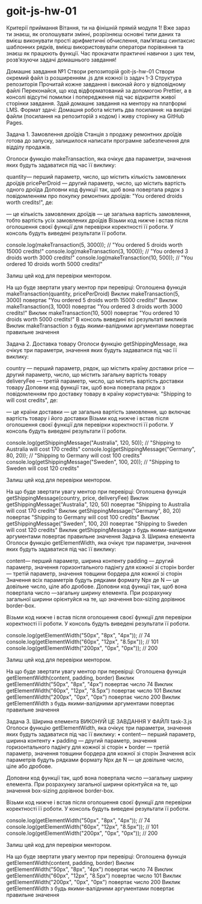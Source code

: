 # goit-js-hw-01

Критерії приймання Вітання, ти на фінішній прямій модуля 1! Вже зараз ти знаєш,
як оголошувати змінні, розрізняєш основні типи даних та вмієш виконувати прості
арифметичні обчислення, пам’ятаєш синтаксис шаблонних рядків, вмієш
використовувати оператори порівняння та знаєш як працюють функції. Час прокачати
практичні навички з цих тем, розв’язуючи задачі домашнього завдання!

Домашнє завдання №1 Створи репозиторій goit-js-hw-01 Створи окремий файл із
розширенням .js для кожної із задач 1-3 Структура репозиторія Прочитай кожне
завдання і виконай його у відповідному файлі Переконайся, що код відформатований
за допомогою Prettier, а в консолі відсутні помилки і попередження під час
відкриття живої сторінки завдання. Здай домашнє завдання на ментору на платформі
LMS. Формат здачі: Домашня робота містить два посилання: на вихідні файли
(посилання на репозиторій з кодом) і живу сторінку на GitHub Pages.

Задача 1. Замовлення дроїдів Станція з продажу ремонтних дроїдів готова до
запуску, залишилося написати програмне забезпечення для відділу продажів.

Оголоси функцію makeTransaction, яка очікує два параметри, значення яких будуть
задаватися під час її виклику:

quantity— перший параметр, число, що містить кількість замовлених дроїдів
pricePerDroid — другий параметр, число, що містить вартість одного дроїда
Доповни код функції так, щоб вона повертала рядок з повідомленням про покупку
ремонтних дроїдів: "You ordered <quantity> droids worth <totalPrice> credits!",
де:

<quantity> — це кількість замовлених дроїдів <totalPrice> — це загальна вартість
замовлення, тобто вартість усіх замовлених дроїдів Візьми код нижче і встав
після оголошення своєї функції для перевірки коректності її роботи. У консоль
будуть виведені результати її роботи.

console.log(makeTransaction(5, 3000)); // "You ordered 5 droids worth 15000
credits!" console.log(makeTransaction(3, 1000)); // "You ordered 3 droids worth
3000 credits!" console.log(makeTransaction(10, 500)); // "You ordered 10 droids
worth 5000 credits!"

Залиш цей код для перевірки ментором.

На що буде звертати увагу ментор при перевірці: Оголошена функція
makeTransaction(quantity, pricePerDroid) Виклик makeTransaction(5, 3000)
повертає "You ordered 5 droids worth 15000 credits!" Виклик
makeTransaction(3, 1000) повертає "You ordered 3 droids worth 3000 credits!"
Виклик makeTransaction(10, 500) повертає "You ordered 10 droids worth 5000
credits!" В консоль виведині всі результаті викликів Виклик makeTransaction з
будь якими-валідними аргументами повертає правильне значення

Задача 2. Доставка товару Оголоси функцію getShippingMessage, яка очікує три
параметри, значення яких будуть задаватися під час її виклику:

country — перший параметр, рядок, що містить країну доставки price — другий
параметр, число, що містить загальну вартість товару deliveryFee — третій
параметр, число, що містить вартість доставки товару Доповни код функції так,
щоб вона повертала рядок з повідомленням про доставку товару в країну
користувача: "Shipping to <country> will cost <totalPrice> credits", де:

<country> — це країни доставки <totalPrice> — це загальна вартість замовлення,
що включає вартість товару і його доставки Візьми код нижче і встав після
оголошення своєї функції для перевірки коректності її роботи. У консоль будуть
виведені результати її роботи.

console.log(getShippingMessage("Australia", 120, 50)); // "Shipping to Australia
will cost 170 credits" console.log(getShippingMessage("Germany", 80, 20)); //
"Shipping to Germany will cost 100 credits"
console.log(getShippingMessage("Sweden", 100, 20)); // "Shipping to Sweden will
cost 120 credits"

Залиш цей код для перевірки ментором.

На що буде звертати увагу ментор при перевірці: Оголошена функція
getShippingMessage(country, price, deliveryFee) Виклик
getShippingMessage("Australia", 120, 50) повертає "Shipping to Australia will
cost 170 credits" Виклик getShippingMessage("Germany", 80, 20) повертає
"Shipping to Germany will cost 100 credits" Виклик getShippingMessage("Sweden",
100, 20) повертає "Shipping to Sweden will cost 120 credits" Виклик
getShippingMessage з будь якими-валідними аргументами повертає правильне
значення Задача 3. Ширина елемента Оголоси функцію getElementWidth, яка очікує
три параметри, значення яких будуть задаватися під час її виклику:

content— перший параметр, ширина контенту padding — другий параметр, значення
горизонтального падінгу для кожної зі сторін border — третій параметр, значення
товщини бордера для кожної зі сторін Значення всіх параметрів будуть рядками
формату Npx де N — це довільне число, ціле або дробове. Доповни код функції так,
щоб вона повертала число —загальну ширину елемента. При розрахунку загальної
ширини орієнтуйся на те, що значення box-sizing дорівнює border-box.

Візьми код нижче і встав після оголошення своєї функції для перевірки
коректності її роботи. У консоль будуть виведені результати її роботи.

console.log(getElementWidth("50px", "8px", "4px")); // 74
console.log(getElementWidth("60px", "12px", "8.5px")); // 101
console.log(getElementWidth("200px", "0px", "0px")); // 200

Залиш цей код для перевірки ментором.

На що буде звертати увагу ментор при перевірці: Оголошена функція
getElementWidth(content, padding, border) Виклик getElementWidth("50px", "8px",
"4px") повертає число 74 Виклик getElementWidth("60px", "12px", "8.5px")
повертає число 101 Виклик getElementWidth("200px", "0px", "0px") повертає число
200 Виклик getElementWidth з будь якими-валідними аргументами повертає правильне
значення

Задача 3. Ширина елемента ВИКОНУЙ ЦЕ ЗАВДАННЯ У ФАЙЛІ task-3.js Оголоси функцію
getElementWidth, яка очікує три параметри, значення яких будуть задаватися під
час її виклику: • content— перший параметр, ширина контенту • padding — другий
параметр, значення горизонтального падінгу для кожної зі сторін • border —
третій параметр, значення товщини бордера для кожної зі сторін Значення всіх
параметрів будуть рядками формату Npx де N — це довільне число, ціле або
дробове.

Доповни код функції так, щоб вона повертала число —загальну ширину елемента. При
розрахунку загальної ширини орієнтуйся на те, що значення box-sizing дорівнює
border-box.

Візьми код нижче і встав після оголошення своєї функції для перевірки
коректності її роботи. У консоль будуть виведені результати її роботи.

console.log(getElementWidth("50px", "8px", "4px")); // 74
console.log(getElementWidth("60px", "12px", "8.5px")); // 101
console.log(getElementWidth("200px", "0px", "0px")); // 200

Залиш цей код для перевірки ментором.

На що буде звертати увагу ментор при перевірці: Оголошена функція
getElementWidth(content, padding, border) Виклик getElementWidth("50px", "8px",
"4px") повертає число 74 Виклик getElementWidth("60px", "12px", "8.5px")
повертає число 101 Виклик getElementWidth("200px", "0px", "0px") повертає число
200 Виклик getElementWidth з будь якими-валідними аргументами повертає правильне
значення
